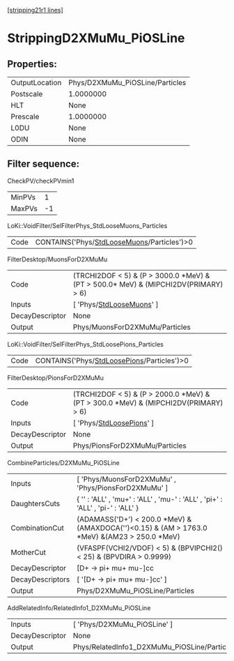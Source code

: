 [[stripping21r1 lines]](./stripping21r1-index)

# StrippingD2XMuMu_PiOSLine

## Properties:

|                |                                 |
|----------------|---------------------------------|
| OutputLocation | Phys/D2XMuMu_PiOSLine/Particles |
| Postscale      | 1.0000000                       |
| HLT            | None                            |
| Prescale       | 1.0000000                       |
| L0DU           | None                            |
| ODIN           | None                            |

## Filter sequence:

CheckPV/checkPVmin1

|        |     |
|--------|-----|
| MinPVs | 1   |
| MaxPVs | -1  |

LoKi::VoidFilter/SelFilterPhys_StdLooseMuons_Particles

|      |                                                                                              |
|------|----------------------------------------------------------------------------------------------|
| Code | CONTAINS('Phys/[StdLooseMuons](./stripping21r1-commonparticles-stdloosemuons)/Particles')\>0 |

FilterDesktop/MuonsForD2XMuMu

|                 |                                                                                          |
|-----------------|------------------------------------------------------------------------------------------|
| Code            | (TRCHI2DOF \< 5) & (P \> 3000.0 \*MeV) & (PT \> 500.0\* MeV) & (MIPCHI2DV(PRIMARY) \> 6) |
| Inputs          | [ 'Phys/[StdLooseMuons](./stripping21r1-commonparticles-stdloosemuons)' ]              |
| DecayDescriptor | None                                                                                     |
| Output          | Phys/MuonsForD2XMuMu/Particles                                                           |

LoKi::VoidFilter/SelFilterPhys_StdLoosePions_Particles

|      |                                                                                              |
|------|----------------------------------------------------------------------------------------------|
| Code | CONTAINS('Phys/[StdLoosePions](./stripping21r1-commonparticles-stdloosepions)/Particles')\>0 |

FilterDesktop/PionsForD2XMuMu

|                 |                                                                                          |
|-----------------|------------------------------------------------------------------------------------------|
| Code            | (TRCHI2DOF \< 5) & (P \> 2000.0 \*MeV) & (PT \> 300.0 \*MeV) & (MIPCHI2DV(PRIMARY) \> 6) |
| Inputs          | [ 'Phys/[StdLoosePions](./stripping21r1-commonparticles-stdloosepions)' ]              |
| DecayDescriptor | None                                                                                     |
| Output          | Phys/PionsForD2XMuMu/Particles                                                           |

CombineParticles/D2XMuMu_PiOSLine

|                  |                                                                                                     |
|------------------|-----------------------------------------------------------------------------------------------------|
| Inputs           | [ 'Phys/MuonsForD2XMuMu' , 'Phys/PionsForD2XMuMu' ]                                               |
| DaughtersCuts    | { '' : 'ALL' , 'mu+' : 'ALL' , 'mu-' : 'ALL' , 'pi+' : 'ALL' , 'pi-' : 'ALL' }                      |
| CombinationCut   | (ADAMASS('D+') \< 200.0 \*MeV) & (AMAXDOCA('')\<0.15) & (AM \> 1763.0 \*MeV) &(AM23 \> 250.0 \*MeV) |
| MotherCut        | (VFASPF(VCHI2/VDOF) \< 5) & (BPVIPCHI2()\< 25) & (BPVDIRA \> 0.9999)                                |
| DecayDescriptor  | [D+ -\> pi+ mu+ mu-]cc                                                                            |
| DecayDescriptors | [ '[D+ -\> pi+ mu+ mu-]cc' ]                                                                    |
| Output           | Phys/D2XMuMu_PiOSLine/Particles                                                                     |

AddRelatedInfo/RelatedInfo1_D2XMuMu_PiOSLine

|                 |                                              |
|-----------------|----------------------------------------------|
| Inputs          | [ 'Phys/D2XMuMu_PiOSLine' ]                |
| DecayDescriptor | None                                         |
| Output          | Phys/RelatedInfo1_D2XMuMu_PiOSLine/Particles |
